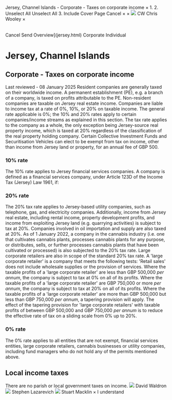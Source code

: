 Jersey, Channel Islands - Corporate - Taxes on corporate income
×
1.
2.
Unselect All
Unselect All
3.
Include Cover Page
Cancel
×
×
![](-/media/world-wide-tax-summaries/attachments/global---chris-wooley.ashx%3Frev=ac5e5f3223b34096b1afc2a6009c7320&revision=ac5e5f32-23b3-4096-b1af-c2a6009c7320&hash=859B7ADC84DC2CBEC9760E9E6EE7DE6D0A8BFCDF)
CW
Chris Wooley
×
######
Cancel
Send
Overview](jersey.html)
Corporate
Individual
# Jersey, Channel Islands
## Corporate - Taxes on corporate income
Last reviewed - 08 January 2025
Resident companies are generally taxed on their worldwide income. A permanent establishment (PE), e.g. a branch of a company, is taxed on profits attributable to the PE. Non-resident companies are taxable on Jersey real estate income.
Companies are liable to income tax at a rate of 0%, 10%, or 20% on taxable income. The general rate applicable is 0%; the 10% and 20% rates apply to certain companies/income streams as explained in this section. The tax rate applies to the company as a whole, the only exception being Jersey-source real property income, which is taxed at 20% regardless of the classification of the real property holding company.
Certain Collective Investment Funds and Securitisation Vehicles can elect to be exempt from tax on income, other than income from Jersey land or property, for an annual fee of GBP 500.
### 10% rate
The 10% rate applies to Jersey financial services companies. A company is defined as a financial services company, under Article 123D of the Income Tax (Jersey) Law 1961, if:
### 20% rate
The 20% tax rate applies to Jersey-based utility companies, such as telephone, gas, and electricity companies. Additionally, income from Jersey real estate, including rental income, property development profits, and income from exploiting Jersey land (e.g. quarrying activities) is subject to tax at 20%. Companies involved in oil importation and supply are also taxed at 20%.
As of 1 January 2022, a company in the cannabis industry (i.e. one that cultivates cannabis plants, processes cannabis plants for any purpose, or distributes, sells, or further processes cannabis plants that have been cultivated or processed) is also subjected to the 20% tax rate.
Large corporate retailers are also in scope of the standard 20% tax rate. A 'large corporate retailer' is a company that meets the following tests:
'Retail sales' does not include wholesale supplies or the provision of services.
Where the taxable profits of a 'large corporate retailer' are less than GBP 500,000 *per annum*, the company is subject to tax at 0% on all of its profits.
Where the taxable profits of a 'large corporate retailer' are GBP 750,000 or more *per annum*, the company is subject to tax at 20% on all of its profits.
Where the taxable profits of a 'large corporate retailer' are more than GBP 500,000 but less than GBP 750,000 *per annum*, a tapering provision will apply. The effect of the tapering provision for 'large corporate retailers' with taxable profits of between GBP 500,000 and GBP 750,000 *per annum* is to reduce the effective rate of tax on a sliding scale from 0% up to 20%.
### 0% rate
The 0% rate applies to all entities that are not exempt, financial services entities, large corporate retailers, cannabis businesses or utility companies, including fund managers who do not hold any of the permits mentioned above.
## Local income taxes
There are no parish or local government taxes on income.
![](-/media/world-wide-tax-summaries/jerseydavid-waldronjerseychannelislandsdavidwaldronpng20210526143553025.ashx%3Frev=c613606ed0f648eea1d9af6544826572&revision=c613606e-d0f6-48ee-a1d9-af6544826572&hash=0FD27CB7E29D645E0568A947BB9F68E5133DECC0)
David Waldron
![](-/media/world-wide-tax-summaries/jerseystephen-lazarevichslwebp20231222061029024.ashx%3Frev=8734964588f64062afadc36869038417&revision=87349645-88f6-4062-afad-c36869038417&hash=EBE16F04BED10640B3487CF170A1EEBEA2FF4DD2)
Stephen Lazarevich
![](-/media/world-wide-tax-summaries/jerseystuart-macklinstuartjpg20231222061245701.ashx%3Frev=87267061b64f412bb0474bf1a4d6e635&revision=87267061-b64f-412b-b047-4bf1a4d6e635&hash=747D51DC46F2C9DAB11A65F52E8D7EA2BEBFD09C)
Stuart Macklin
×
I understand